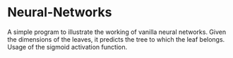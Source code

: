 # Neural-Networks
A simple program to illustrate the working of vanilla neural networks. Given the dimensions of the leaves, it predicts the tree to which
the leaf belongs. Usage of the sigmoid activation function.
